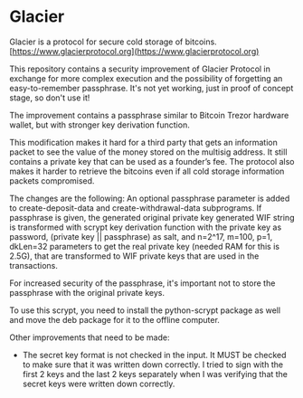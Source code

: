 # Glacier
Glacier is a protocol for secure cold storage of bitcoins.
[https://www.glacierprotocol.org](https://www.glacierprotocol.org)


This repository contains a security improvement of Glacier Protocol in exchange for more complex execution and the possibility of forgetting an easy-to-remember passphrase. It's not yet working, just in proof of concept stage, so don't use it!

The improvement contains a passphrase similar to Bitcoin Trezor hardware wallet, but with stronger key derivation function.

This modification makes it hard for a third party that gets an information packet to see the value of the money stored on the multisig address. It still contains a private key that can be used as a founder’s fee. The protocol also makes it harder to retrieve the bitcoins even if all cold storage information packets compromised.

The changes are the following:
An optional passphrase parameter is added to create-deposit-data and create-withdrawal-data subprograms.
If passphrase is given, the generated original private key generated WIF string is transformed with scrypt key derivation function with the private key as password, (private key || passphrase) as salt, and n=2^17, m=100, p=1, dkLen=32 parameters to get the real private key (needed RAM for this is 2.5G), that are transformed to WIF private keys that are used in the transactions. 

For increased security of the passphrase, it's important not to store the passphrase with the original private keys.

To use this scrypt, you need to install the python-scrypt package as well and move the deb package for it to the offline computer.

Other improvements that need to be made:
- The secret key format is not checked in the input. It MUST be checked to make sure that it was written down correctly. I tried to sign with the first 2 keys and the last 2 keys separately when I was verifying that the secret keys were written down correctly.
